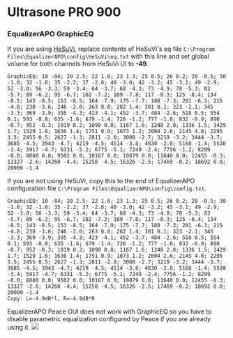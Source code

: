 # Ultrasone PRO 900
### EqualizerAPO GraphicEQ
If you are using [HeSuVi](https://sourceforge.net/projects/hesuvi/), replace contents of HeSuVi's eq file `C:\Program Files\EqualizerAPO\config\HeSuVi\eq.txt` with this line and set global volume for both channels from HeSuVi UI to **-49**.
```
GraphicEQ: 10 -84; 20 2.5; 22 1.6; 23 1.3; 25 0.5; 26 0.2; 28 -0.5; 30 -1.0; 32 -1.6; 35 -2.2; 37 -2.6; 40 -3.0; 42 -3.2; 45 -3.1; 49 -2.9; 52 -3.0; 56 -3.3; 59 -3.4; 64 -3.7; 68 -4.3; 73 -4.9; 78 -5.3; 83 -5.7; 89 -6.2; 95 -6.7; 102 -7.2; 109 -7.8; 117 -8.3; 125 -8.4; 134 -8.5; 143 -8.5; 153 -8.5; 164 -7.9; 175 -7.7; 188 -7.3; 201 -6.3; 215 -4.8; 230 -3.6; 246 -2.0; 263 0.0; 282 1.4; 301 0.1; 323 -2.1; 345 -3.3; 369 -3.9; 395 -4.3; 423 -4.1; 452 -3.7; 484 -2.6; 518 0.5; 554 0.1; 593 -0.8; 635 -1.6; 679 -1.4; 726 -1.2; 777 -1.0; 832 -0.9; 890 -0.7; 952 -0.3; 1019 0.2; 1090 0.8; 1167 1.6; 1248 2.0; 1336 1.5; 1429 1.7; 1529 1.6; 1636 1.4; 1751 0.9; 1873 1.2; 2004 2.6; 2145 4.8; 2295 3.5; 2455 0.5; 2627 -1.3; 2811 -2.0; 3008 -2.7; 3219 -3.2; 3444 -3.7; 3685 -4.5; 3943 -4.7; 4219 -4.5; 4514 -3.8; 4830 -2.8; 5168 -1.4; 5530 -3.4; 5917 -4.7; 6331 -5.2; 6775 -5.1; 7249 -2.4; 7756 -1.2; 8299 -0.0; 8880 0.0; 9502 0.0; 10167 0.0; 10879 0.0; 11640 0.0; 12455 -0.3; 13327 -2.6; 14260 -4.4; 15258 -4.5; 16326 -2.5; 17469 -0.2; 18692 0.0; 20000 -1.4
```
If you are not using HeSuVi, copy this to the end of EqualizerAPO configuration file `C:\Program Files\EqualizerAPO\config\config.txt`.
```
GraphicEQ: 10 -84; 20 2.5; 22 1.6; 23 1.3; 25 0.5; 26 0.2; 28 -0.5; 30 -1.0; 32 -1.6; 35 -2.2; 37 -2.6; 40 -3.0; 42 -3.2; 45 -3.1; 49 -2.9; 52 -3.0; 56 -3.3; 59 -3.4; 64 -3.7; 68 -4.3; 73 -4.9; 78 -5.3; 83 -5.7; 89 -6.2; 95 -6.7; 102 -7.2; 109 -7.8; 117 -8.3; 125 -8.4; 134 -8.5; 143 -8.5; 153 -8.5; 164 -7.9; 175 -7.7; 188 -7.3; 201 -6.3; 215 -4.8; 230 -3.6; 246 -2.0; 263 0.0; 282 1.4; 301 0.1; 323 -2.1; 345 -3.3; 369 -3.9; 395 -4.3; 423 -4.1; 452 -3.7; 484 -2.6; 518 0.5; 554 0.1; 593 -0.8; 635 -1.6; 679 -1.4; 726 -1.2; 777 -1.0; 832 -0.9; 890 -0.7; 952 -0.3; 1019 0.2; 1090 0.8; 1167 1.6; 1248 2.0; 1336 1.5; 1429 1.7; 1529 1.6; 1636 1.4; 1751 0.9; 1873 1.2; 2004 2.6; 2145 4.8; 2295 3.5; 2455 0.5; 2627 -1.3; 2811 -2.0; 3008 -2.7; 3219 -3.2; 3444 -3.7; 3685 -4.5; 3943 -4.7; 4219 -4.5; 4514 -3.8; 4830 -2.8; 5168 -1.4; 5530 -3.4; 5917 -4.7; 6331 -5.2; 6775 -5.1; 7249 -2.4; 7756 -1.2; 8299 -0.0; 8880 0.0; 9502 0.0; 10167 0.0; 10879 0.0; 11640 0.0; 12455 -0.3; 13327 -2.6; 14260 -4.4; 15258 -4.5; 16326 -2.5; 17469 -0.2; 18692 0.0; 20000 -1.4
Copy: L=-4.9dB*l, R=-4.9dB*R
```
EqualizerAPO Peace GUI does not work with GraphicEQ so you have to disable parametric equalization configured by Peace if you are already using it.
![](https://raw.githubusercontent.com/jaakkopasanen/AutoEq/master/results/Headphone.com/headphoncecom/onear/Ultrasone%20PRO%20900/Ultrasone%20PRO%20900.png)
